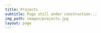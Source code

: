 ```yaml
---
title: Projects
subtitle: Page still under construction...
img_path: images/projects.jpg
layout: page
---
```

